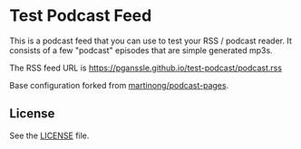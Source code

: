 # Test Podcast Feed

This is a podcast feed that you can use to test your RSS / podcast reader. It consists of a few "podcast" episodes that are simple generated mp3s.

The RSS feed URL is https://pganssle.github.io/test-podcast/podcast.rss

Base configuration forked from [martinong/podcast-pages](https://github.com/martinong/podcast-pages).

## License
See the [LICENSE](LICENSE) file.
